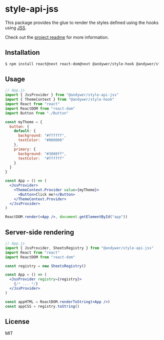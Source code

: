 # style-api-jss

This package provides the glue to render the styles defined using the hooks using [JSS](http://cssinjs.org/).

Check out the [project readme](https://github.com/andywer/react-usestyles) for more information.


## Installation

```sh
$ npm install react@next react-dom@next @andywer/style-hook @andywer/style-api-jss
```


## Usage

```jsx
// App.js
import { JssProvider } from "@andywer/style-api-jss"
import { ThemeContext } from "@andywer/style-hook"
import React from "react"
import ReactDOM from "react-dom"
import Button from "./Button"

const myTheme = {
  button: {
    default: {
      background: "#ffffff",
      textColor:  "#000000"
    },
    primary: {
      background: "#3080ff",
      textColor:  "#ffffff"
    }
  }
}

const App = () => (
  <JssProvider>
    <ThemeContext.Provider value={myTheme}>
      <Button>Click me!</Button>
    </ThemeContext.Provider>
  </JssProvider>
)

ReactDOM.render(<App />, document.getElementById("app"))
```

## Server-side rendering

```jsx
// App.js
import { JssProvider, SheetsRegistry } from "@andywer/style-api-jss"
import React from "react"
import ReactDOM from "react-dom"

const registry = new SheetsRegistry()

const App = () => (
  <JssProvider registry={registry}>
    {/* ... */}
  </JssProvider>
)

const appHTML = ReactDOM.renderToString(<App />)
const appCSS = registry.toString()
```


## License

MIT
